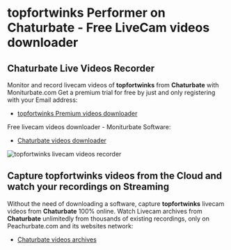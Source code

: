 # topfortwinks Performer on Chaturbate - Free LiveCam videos downloader

## Chaturbate Live Videos Recorder

Monitor and record livecam videos of **topfortwinks** from **Chaturbate** with Moniturbate.com
Get a premium trial for free by just and only registering with your Email address:
* [topfortwinks Premium videos downloader](https://moniturbate.com/request-demo-licence-key.html)

Free livecam videos downloader - Moniturbate Software:
* [Chaturbate videos downloader](https://moniturbate.com/moniturbate-download-software.html)

![topfortwinks livecam videos recorder](https://peachurnet.com/templates/moniturbate-software.png)


## Capture topfortwinks videos from the Cloud and watch your recordings on Streaming

Without the need of downloading a software, capture **topfortwinks** livecam videos from **Chaturbate** 100% online.
Watch Livecam archives from **Chaturbate** unlimitedly from thousands of existing recordings, only on Peachurbate.com and its websites network:
* [Chaturbate videos archives](https://peachurnet.com/)